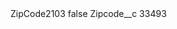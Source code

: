 <?xml version="1.0" encoding="UTF-8"?>
<CustomMetadata xmlns="http://soap.sforce.com/2006/04/metadata" xmlns:xsi="http://www.w3.org/2001/XMLSchema-instance" xmlns:xsd="http://www.w3.org/2001/XMLSchema">
    <label>ZipCode2103</label>
    <protected>false</protected>
    <values>
        <field>Zipcode__c</field>
        <value xsi:type="xsd:string">33493</value>
    </values>
</CustomMetadata>
